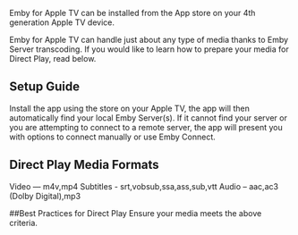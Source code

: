 Emby for Apple TV can be installed from the App store on your 4th generation Apple TV device.


Emby for Apple TV can handle just about any type of media thanks to Emby Server transcoding. If you would like to learn how to prepare your media for Direct Play, read below.

## Setup Guide
Install the app using the store on your Apple TV, the app will then automatically find your local Emby Server(s).  If it cannot find your server or you are attempting to connect to a remote server, the app will present you with options to connect manually or use Emby Connect.

## Direct Play Media Formats
Video — m4v,mp4 
Subtitles - srt,vobsub,ssa,ass,sub,vtt
Audio – aac,ac3 (Dolby Digital),mp3

##Best Practices for Direct Play
Ensure your media meets the above criteria.
